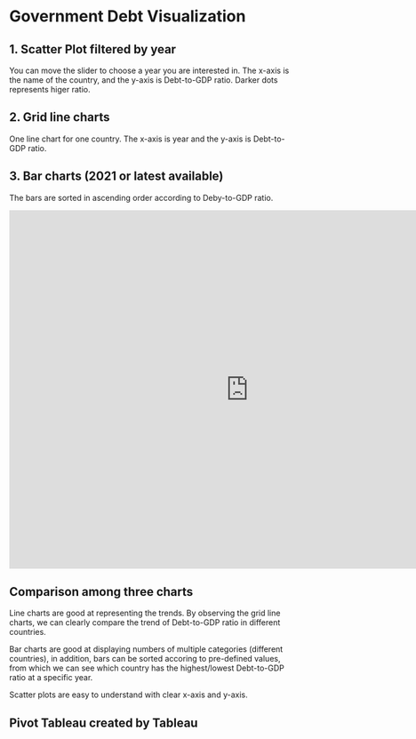 # Government Debt Visualization
## 1. Scatter Plot filtered by year
  You can move the slider to choose a year you are interested in. The x-axis is the name of the country, and the y-axis is Debt-to-GDP ratio. Darker dots represents higer ratio.

<div class="flourish-embed flourish-scatter" data-src="visualisation/11147981"><script src="https://public.flourish.studio/resources/embed.js"></script></div>

## 2. Grid line charts 
  One line chart for one country. The x-axis is year and the y-axis is Debt-to-GDP ratio. 

<div class="flourish-embed flourish-chart" data-src="visualisation/11147761"><script src="https://public.flourish.studio/resources/embed.js"></script></div>

## 3. Bar charts (2021 or latest available)
  The bars are sorted in ascending order according to Deby-to-GDP ratio. 

<iframe src="https://data.oecd.org/chart/6Odj" width="860" height="645" style="border: 0" mozallowfullscreen="true" webkitallowfullscreen="true" allowfullscreen="true"><a href="https://data.oecd.org/chart/6Odj" target="_blank">OECD Chart: General government debt, Total, % of GDP, Annual, 2021</a></iframe>


## Comparison among three charts
Line charts are good at representing the trends. By observing the grid line charts, we can clearly compare the trend of Debt-to-GDP ratio in different countries.

Bar charts are good at displaying numbers of multiple categories (different countries), in addition, bars can be sorted accoring to pre-defined values, from which we can see which country has the highest/lowest Debt-to-GDP ratio at a specific year. 

Scatter plots are easy to understand with clear x-axis and y-axis. 


## Pivot Tableau created by Tableau


